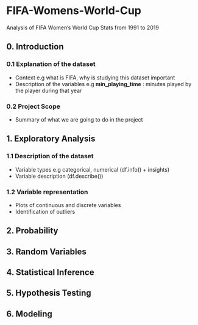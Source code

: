 # FIFA-Womens-World-Cup
Analysis of FIFA Women’s World Cup Stats from 1991 to 2019

## 0. Introduction
### 0.1 Explanation of the dataset
- Context e.g what is FIFA, why is studying this dataset important
- Description of the variables e.g **min_playing_time** : minutes played by the player during that year
### 0.2 Project Scope
- Summary of what we are going to do in the project

## 1. Exploratory Analysis
### 1.1 Description of the dataset
- Variable types e.g categorical, numerical (df.info() + insights)
- Variable description (df.describe())

### 1.2 Variable representation
- Plots of continuous and discrete variables
- Identification of outliers

## 2. Probability

## 3. Random Variables

## 4. Statistical Inference

## 5. Hypothesis Testing

## 6. Modeling
